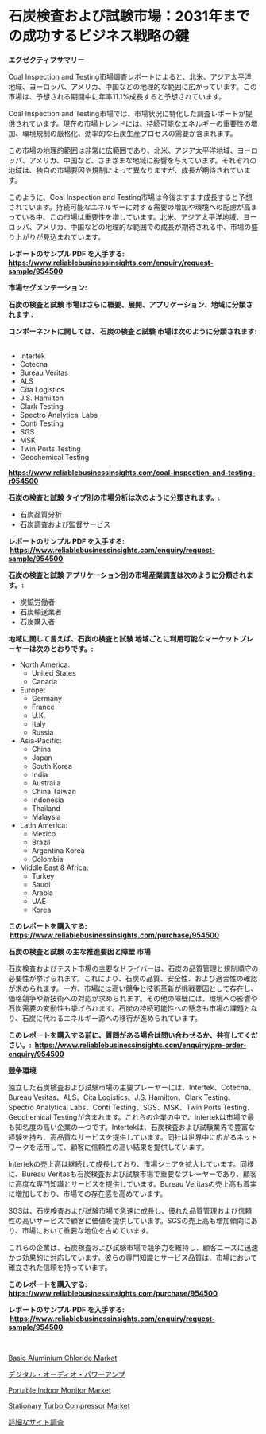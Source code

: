 <p><h1>石炭検査および試験市場：2031年までの成功するビジネス戦略の鍵</h1></p><p><strong>エグゼクティブサマリー</strong></p>
<p><p>Coal Inspection and Testing市場調査レポートによると、北米、アジア太平洋地域、ヨーロッパ、アメリカ、中国などの地理的な範囲に広がっています。この市場は、予想される期間中に年率11.1%成長すると予想されています。</p><p>Coal Inspection and Testing市場では、市場状況に特化した調査レポートが提供されています。現在の市場トレンドには、持続可能なエネルギーの重要性の増加、環境規制の厳格化、効率的な石炭生産プロセスの需要が含まれます。</p><p>この市場の地理的範囲は非常に広範囲であり、北米、アジア太平洋地域、ヨーロッパ、アメリカ、中国など、さまざまな地域に影響を与えています。それぞれの地域は、独自の市場要因や規制によって異なりますが、成長が期待されています。</p><p>このように、Coal Inspection and Testing市場は今後ますます成長すると予想されています。持続可能なエネルギーに対する需要の増加や環境への配慮が高まっている中、この市場は重要性を増しています。北米、アジア太平洋地域、ヨーロッパ、アメリカ、中国などの地理的な範囲での成長が期待される中、市場の盛り上がりが見込まれています。</p></p>
<p><strong>レポートのサンプル PDF を入手する: <a href="https://www.reliablebusinessinsights.com/enquiry/request-sample/954500">https://www.reliablebusinessinsights.com/enquiry/request-sample/954500</a></strong></p>
<p><strong>市場セグメンテーション:</strong></p>
<p><strong> 石炭の検査と試験 市場はさらに概要、展開、アプリケーション、地域に分類されます :</strong></p>
<p><strong>コンポーネントに関しては、 石炭の検査と試験 市場は次のように分類されます: &nbsp;</strong></p>
<p><ul><li>Intertek</li><li>Cotecna</li><li>Bureau Veritas</li><li>ALS</li><li>Cita Logistics</li><li>J.S. Hamilton</li><li>Clark Testing</li><li>Spectro Analytical Labs</li><li>Conti Testing</li><li>SGS</li><li>MSK</li><li>Twin Ports Testing</li><li>Geochemical Testing</li></ul></p>
<p><strong><a href="https://www.reliablebusinessinsights.com/coal-inspection-and-testing-r954500">https://www.reliablebusinessinsights.com/coal-inspection-and-testing-r954500</a></strong></p>
<p><strong> 石炭の検査と試験 タイプ別の市場分析は次のように分類されます。:</strong></p>
<p><ul><li>石炭品質分析</li><li>石炭調査および監督サービス</li></ul></p>
<p><strong>レポートのサンプル PDF を入手する: &nbsp;<a href="https://www.reliablebusinessinsights.com/enquiry/request-sample/954500">https://www.reliablebusinessinsights.com/enquiry/request-sample/954500</a></strong></p>
<p><strong> 石炭の検査と試験 アプリケーション別の市場産業調査は次のように分類されます。:</strong></p>
<p><ul><li>炭鉱労働者</li><li>石炭輸送業者</li><li>石炭購入者</li></ul></p>
<p><strong>地域に関して言えば、石炭の検査と試験 地域ごとに利用可能なマーケットプレーヤーは次のとおりです。:</strong></p>
<p><ul>
    <li>
        North America:
        <ul>
            <li>United States</li>
            <li>Canada</li>
        </ul>
    </li>
    <li>
        Europe:
        <ul>
            <li>Germany</li>
            <li>France</li>
            <li>U.K.</li>
            <li>Italy</li>
            <li>Russia</li>
        </ul>
    </li>
    <li>
        Asia-Pacific:
        <ul>
            <li>China</li>
            <li>Japan</li>
            <li>South Korea</li>
            <li>India</li>
            <li>Australia</li>
            <li>China Taiwan</li>
            <li>Indonesia</li>
            <li>Thailand</li>
            <li>Malaysia</li>
        </ul>
    </li>
    <li>
        Latin America:
        <ul>
            <li>Mexico</li>
            <li>Brazil</li>
            <li>Argentina Korea</li>
            <li>Colombia</li>
        </ul>
    </li>
    <li>
        Middle East & Africa:
        <ul>
            <li>Turkey</li>
            <li>Saudi</li>
            <li>Arabia</li>
            <li>UAE</li>
            <li>Korea</li>
        </ul>
    </li>
    </ul></p>
<p><strong>このレポートを購入する: &nbsp;<a href="https://www.reliablebusinessinsights.com/purchase/954500">https://www.reliablebusinessinsights.com/purchase/954500</a></strong></p>
<p><strong>石炭の検査と試験 の主な推進要因と障壁 市場</strong></p>
<p><p>石炭検査およびテスト市場の主要なドライバーは、石炭の品質管理と規制順守の必要性が挙げられます。これにより、石炭の品質、安全性、および適合性の確認が求められます。一方、市場には高い競争と技術革新が挑戦要因として存在し、価格競争や新技術への対応が求められます。その他の障壁には、環境への影響や石炭需要の変動性も挙げられます。石炭の持続可能性への懸念も市場の課題となり、石炭に代わるエネルギー源への移行が進められています。</p></p>
<p><strong>このレポートを購入する前に、質問がある場合は問い合わせるか、共有してください。:&nbsp; <a href="https://www.reliablebusinessinsights.com/enquiry/pre-order-enquiry/954500">https://www.reliablebusinessinsights.com/enquiry/pre-order-enquiry/954500</a></strong></p>
<p><strong>競争環境</strong></p>
<p><p>独立した石炭検査および試験市場の主要プレーヤーには、Intertek、Cotecna、Bureau Veritas、ALS、Cita Logistics、J.S. Hamilton、Clark Testing、Spectro Analytical Labs、Conti Testing、SGS、MSK、Twin Ports Testing、Geochemical Testingが含まれます。これらの企業の中で、Intertekは市場で最も知名度の高い企業の一つです。Intertekは、石炭検査および試験業界で豊富な経験を持ち、高品質なサービスを提供しています。同社は世界中に広がるネットワークを活用して、顧客に信頼性の高い結果を提供しています。</p><p>Intertekの売上高は継続して成長しており、市場シェアを拡大しています。同様に、Bureau Veritasも石炭検査および試験市場で重要なプレーヤーであり、顧客に高度な専門知識とサービスを提供しています。Bureau Veritasの売上高も着実に増加しており、市場での存在感を高めています。</p><p>SGSは、石炭検査および試験市場で急速に成長し、優れた品質管理および信頼性の高いサービスで顧客に価値を提供しています。SGSの売上高も増加傾向にあり、市場において重要な地位を占めています。</p><p>これらの企業は、石炭検査および試験市場で競争力を維持し、顧客ニーズに迅速かつ効果的に対応しています。彼らの専門知識とサービス品質は、市場において確立された信頼を持っています。</p></p>
<p><strong>このレポートを購入する: &nbsp; <a href="https://www.reliablebusinessinsights.com/purchase/954500">https://www.reliablebusinessinsights.com/purchase/954500</a></strong></p>
<p><strong>レポートのサンプル PDF を入手する: &nbsp;<a href="https://www.reliablebusinessinsights.com/enquiry/request-sample/954500">https://www.reliablebusinessinsights.com/enquiry/request-sample/954500</a></strong><strong></strong></p>
<p>&nbsp;</p>
<p><p><a href="https://github.com/marthawweekle/Market-Research-Report-List-1/blob/main/basic-aluminium-chloride-market.md">Basic Aluminium Chloride Market</a></p><p><a href="https://medium.com/@arimuller2009/%E3%83%87%E3%82%B8%E3%82%BF%E3%83%AB%E3%82%AA%E3%83%BC%E3%83%87%E3%82%A3%E3%82%AA%E3%83%91%E3%83%AF%E3%83%BC%E3%82%A2%E3%83%B3%E3%83%97%E5%B8%82%E5%A0%B4-%E5%B8%82%E5%A0%B4%E6%88%90%E9%95%B7%E7%8E%87-%E5%B8%82%E5%A0%B4%E3%83%88%E3%83%AC%E3%83%B3%E3%83%89-%E3%81%8A%E3%82%88%E3%81%B3%E6%88%90%E9%95%B7%E6%88%A6%E7%95%A5%E3%81%AB%E9%96%A2%E3%81%99%E3%82%8B%E6%83%85%E5%A0%B1-a43d0f6f8049">デジタル・オーディオ・パワーアンプ</a></p><p><a href="https://github.com/SheilaBruen2023/Market-Research-Report-List-1/blob/main/portable-indoor-monitor-market.md">Portable Indoor Monitor Market</a></p><p><a href="https://www.linkedin.com/pulse/stationary-turbo-compressor-market-furnishes-information-cjake">Stationary Turbo Compressor Market</a></p><p><a href="https://github.com/TerrellConn/Market-Research-Report-List-1/blob/main/195293584052.md">詳細なサイト調査</a></p></p>